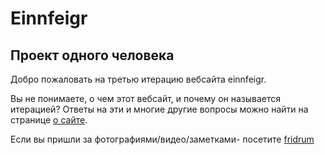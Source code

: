 # Einnfeigr
## Проект одного человека
Добро пожаловать на третью итерацию вебсайта einnfeigr.

Вы не понимаете, о чем этот вебсайт, и почему он называется итерацией? 
Ответы на эти и многие другие вопросы можно найти на странице [о сайте](/about).

Если вы пришли за фотографиями/видео/заметками- посетите [fridrum](/fridrum)